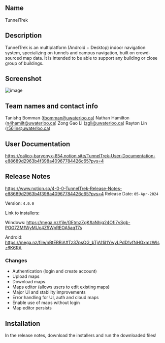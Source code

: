 ## Name
TunnelTrek

## Description
TunnelTrek is an multiplatform (Android + Desktop) indoor navigation system, specializing on tunnels and campus navigation, built on crowd-sourced map data.
It is intended to be able to support any building or close group of buildings.

## Screenshot
![image](https://github.com/raytonlin1/TunnelTrekWaterloo/assets/39320843/c4dfa84c-0019-4726-adca-56f670a54b50)

## Team names and contact info
Tanishq Bomman (tbomman@uwaterloo.ca)
Nathan Hamilton (n4hamilt@uwaterloo.ca)
Zong Gao Li (zgli@uwaterloo.ca)
Rayton Lin (r56lin@uwaterloo.ca)

## User Documentation
https://calico-baryonyx-854.notion.site/TunnelTrek-User-Documentation-e88689d2963b4f398a40967784426c65?pvs=4

## Release Notes
https://www.notion.so/4-0-0-TunnelTrek-Release-Notes-e88689d2963b4f398a40967784426c65?pvs=4
Release Date: `05-Apr-2024`

Version: `4.0.0`

Link to installers:

Windows: https://mega.nz/file/GEtmzZgK#aNhjg24Ofi7vSgb-POG7ZMfWyMUc4Z5WpREOA5aqT7s

Android: https://mega.nz/file/nBtERRiA#Tz37psOG_bTjA11il1YwyLPdD1vfNHGxmzWIsz6K6RA

### Changes

- Authentication (login and create account)
- Upload maps
- Download maps
- Maps editor (allows users to edit existing maps)
- Major UI and stability improvements
- Error handling for UI, auth and cloud maps
- Enable use of maps without login
- Map editor persists



## Installation

In the release notes, download the installers and run the downloaded files!
